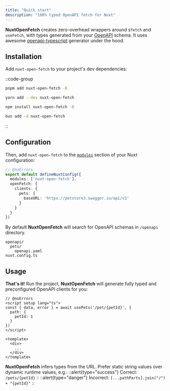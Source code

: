 ```yaml
---
title: "Quick start"
description: "100% typed OpenAPI fetch for Nuxt"
---
```


**NuxtOpenFetch** creates zero-overhead wrappers around `$fetch` and `useFetch`, with types generated from your [OpenAPI](https://www.openapis.org/) schema.
It uses awesome [openapi-typescript](https://github.com/drwpow/openapi-typescript) generator under the hood.

## Installation

Add `nuxt-open-fetch` to your project's dev dependencies:

::code-group

```bash [pnpm]
pnpm add nuxt-open-fetch -D
```

```bash [yarn]
yarn add --dev nuxt-open-fetch
```

```bash [npm]
npm install nuxt-open-fetch -D
```

```bash [bun]
bun add -d nuxt-open-fetch
```

::

## Configuration

Then, add `nuxt-open-fetch` to the [`modules`](https://nuxt.com/docs/api/configuration/nuxt-config#modules) section of your Nuxt configuration:

```ts twoslash [nuxt.config.ts]
// @noErrors
export default defineNuxtConfig({
  modules: ['nuxt-open-fetch'],
  openFetch: {
    clients: {
      pets: {
        baseURL: 'https://petstore3.swagger.io/api/v3'
      }
    }
  }
})
```
By default **NuxtOpenFetch** will search for OpenAPI schemas in `/openapi` directory.

```
openapi/
  pets/
    openapi.yaml
nuxt.config.ts
```

## Usage

**That's it!** Run the project, **NuxtOpenFetch** will generate fully typed and preconfigured OpenAPI clients for you:

```vue twoslash
// @noErrors
<script setup lang="ts">
const { data, error } = await usePets('/pet/{petId}', {
  path: {
    petId: 1
  }
})
</script>

<template>
  <div>
    ...
  </div>
</template>
```

**NuxtOpenFetch** infers types from the URL. Prefer static string values over dynamic runtime values, e.g.:
::alert{type="success"}
Correct: `/pets/{petId}`
::
::alert{type="danger"}
Incorrect: `[...pathParts].join("/") + "{petId}"`
::
